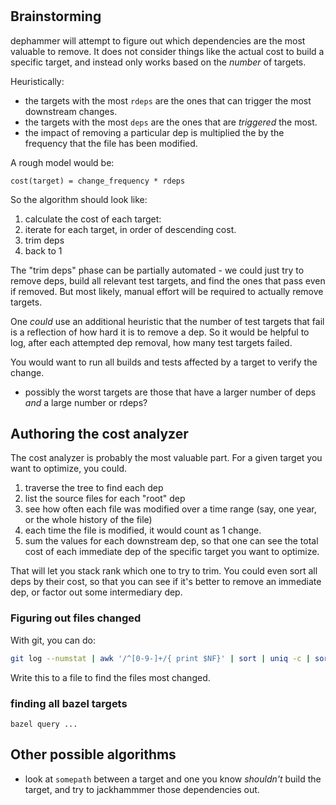 #

## Brainstorming

dephammer will attempt to figure out which dependencies are the most valuable to
remove. It does not consider things like the actual cost to build a specific
target, and instead only works based on the *number* of targets.

Heuristically:
- the targets with the most `rdeps` are the ones that can trigger the most
  downstream changes.
- the targets with the most `deps` are the ones that are *triggered* the most.
- the impact of removing a particular dep is multiplied the by the frequency that the file has been modified.

A rough model would be:

```
cost(target) = change_frequency * rdeps
```

So the algorithm should look like:

1. calculate the cost of each target:
2. iterate for each target, in order of descending cost.
3. trim deps
4. back to 1

The "trim deps" phase can be partially automated - we could just try to remove deps, build all relevant test targets, and find the ones that pass even if removed. But most likely, manual effort will be required to actually remove targets.

One *could* use an additional heuristic that the number of test targets that fail is a reflection of how hard it is to remove a dep. So it would be helpful to log, after each attempted dep removal, how many test targets failed.

You would want to run all builds and tests affected by a target to verify the change.

- possibly the worst targets are those that have a larger number of deps *and* a large number or rdeps?

## Authoring the cost analyzer

The cost analyzer is probably the most valuable part. For a given target you want to optimize, you could.

1. traverse the tree to find each dep
2. list the source files for each "root" dep
3. see how often each file was modified over a time range (say, one year, or the whole history of the file)
3. each time the file is modified, it would count as 1 change.
4. sum the values for each downstream dep, so that one can see the total cost of each immediate dep of the specific target you want to optimize.

That will let you stack rank which one to try to trim. You could even sort all
deps by their cost, so that you can see if it's better to remove an immediate
dep, or factor out some intermediary dep.

### Figuring out files changed

With git, you can do:

```bash
git log --numstat | awk '/^[0-9-]+/{ print $NF}' | sort | uniq -c | sort -nr
```

Write this to a file to find the files most changed.

### finding all bazel targets

```
bazel query ...
```

## Other possible algorithms

- look at `somepath` between a target and one you know *shouldn't* build the target, and try to jackhammmer those dependencies out.

